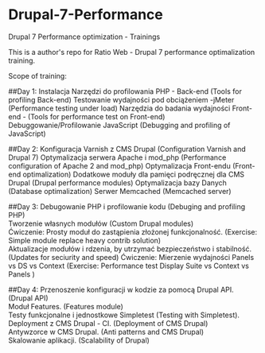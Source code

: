 # Drupal-7-Performance
Drupal 7 Performance optimization - Trainings

This is a author's repo for Ratio Web - Drupal 7 performance optimalization training.

Scope of training:

##Day 1:
  Instalacja Narzędzi do profilowania PHP - Back-end (Tools for profiling Back-end) 
  Testowanie wydajności pod obciążeniem -jMeter (Performance testing under load)
  Narzędzia do badania wydajności Front-end - (Tools for performance test on Front-end)
  Debuggowanie/Profilowanie JavaScript (Debugging and profiling of JavaScript)

##Day 2:
  Konfiguracja Varnish z CMS Drupal (Configuration Varnish and Drupal 7)
  Optymalizacja serwera Apache i mod_php (Performance configuration of Apache 2 and mod_php)
  Optymalizacja Front-endu (Front-end optimalization)
  Dodatkowe moduły dla pamięci podręcznej dla CMS Drupal (Drupal performance modules)
  Optymalizacja bazy Danych (Database optimalization)
  Serwer Memcached (Memcached server)

##Day 3:
  Debugowanie PHP i profilowanie kodu (Debuging and profiling PHP)  
  Tworzenie własnych modułów (Custom Drupal modules)  
  Ćwiczenie: Prosty moduł do zastąpienia złożonej funkcjonalność. (Exercise: Simple module replace heavy contrib solution)  
  Aktualizacje modułów i rdzenia, by utrzymać bezpieczeństwo i stabilność. (Updates for seciurity and speed) 
  Ćwiczenie: Mierzenie wydajności Panels vs DS vs Context (Exercise: Performance test Display Suite vs Context vs Panels )

##Day 4:
  Przenoszenie konfiguracji w kodzie za pomocą Drupal API. (Drupal API)  
  Moduł Features. (Features module)  
  Testy funkcjonalne i jednostkowe Simpletest (Testing with Simpletest).  
  Deployment z CMS Drupal - CI. (Deployment of CMS Drupal)  
  Antywzorce w CMS Drupal. (Anti patterns and CMS Drupal)  
  Skalowanie aplikacji. (Scalability of Drupal)  
